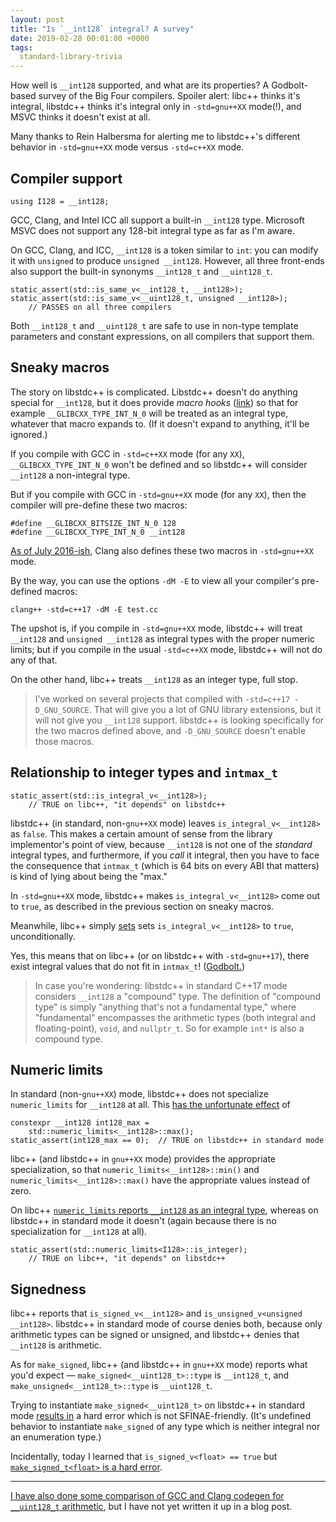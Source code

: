 ```yaml
---
layout: post
title: "Is `__int128` integral? A survey"
date: 2019-02-28 00:01:00 +0000
tags:
  standard-library-trivia
---
```


How well is `__int128` supported, and what are its
properties? A Godbolt-based survey of the Big Four compilers.
Spoiler alert: libc++ thinks it's integral, libstdc++ thinks it's integral
only in `-std=gnu++XX` mode(!), and MSVC thinks it doesn't exist at all.

Many thanks to Rein Halbersma for alerting me to libstdc++'s different behavior
in `-std=gnu++XX` mode versus `-std=c++XX` mode.


## Compiler support

    using I128 = __int128;

GCC, Clang, and Intel ICC all support a built-in `__int128` type.
Microsoft MSVC does not support any 128-bit integral type as far as I'm aware.

On GCC, Clang, and ICC, `__int128` is a token similar to `int`: you can modify
it with `unsigned` to produce `unsigned __int128`. However, all three front-ends
also support the built-in synonyms `__int128_t` and `__uint128_t`.

    static_assert(std::is_same_v<__int128_t, __int128>);
    static_assert(std::is_same_v<__uint128_t, unsigned __int128>);
        // PASSES on all three compilers

Both `__int128_t` and `__uint128_t` are safe to use in non-type template parameters
and constant expressions, on all compilers that support them.


## Sneaky macros

The story on libstdc++ is complicated. Libstdc++ doesn't do anything special for
`__int128`, but it does provide _macro hooks_
([link](https://github.com/gcc-mirror/gcc/blob/87798f3f2cf97b30e75110b5a8d2964aef62be02/libstdc%2B%2B-v3/include/std/type_traits#L285-L293))
so that for example
`__GLIBCXX_TYPE_INT_N_0` will be treated as an integral type, whatever that macro
expands to. (If it doesn't expand to anything, it'll be ignored.)

If you compile with GCC in `-std=c++XX` mode (for any `XX`),
`__GLIBCXX_TYPE_INT_N_0` won't be defined and so libstdc++ will consider
`__int128` a non-integral type.

But if you compile with GCC in `-std=gnu++XX` mode (for any `XX`), then the compiler
will pre-define these two macros:

    #define __GLIBCXX_BITSIZE_INT_N_0 128
    #define __GLIBCXX_TYPE_INT_N_0 __int128

[As of July 2016-ish](https://bugs.llvm.org/show_bug.cgi?id=23156), Clang also
defines these two macros in `-std=gnu++XX` mode.

By the way, you can use the options `-dM -E` to view all your compiler's pre-defined macros:

    clang++ -std=c++17 -dM -E test.cc

The upshot is, if you compile in `-std=gnu++XX` mode, libstdc++ will treat `__int128` and
`unsigned __int128` as integral types with the proper numeric limits; but if you
compile in the usual `-std=c++XX` mode, libstdc++ will not do any of that.

On the other hand, libc++ treats `__int128` as an integer type, full stop.

> I've worked on several projects that compiled with `-std=c++17 -D_GNU_SOURCE`. That
> will give you a lot of GNU library extensions, but it will not give you `__int128` support.
> libstdc++ is looking specifically for the two macros defined above, and `-D_GNU_SOURCE`
> doesn't enable those macros.


## Relationship to integer types and `intmax_t`

    static_assert(std::is_integral_v<__int128>);
        // TRUE on libc++, "it depends" on libstdc++

libstdc++ (in standard, non-`gnu++XX` mode) leaves `is_integral_v<__int128>` as `false`.
This makes a certain amount of sense from the library implementor's point of view,
because `__int128` is not one of the _standard_ integral types, and furthermore,
if you _call_ it integral, then you have to face the consequence that `intmax_t`
(which is 64 bits on every ABI that matters) is kind of lying about being the
"max."

In `-std=gnu++XX` mode, libstdc++ makes `is_integral_v<__int128>` come out to `true`,
as described in the previous section on sneaky macros.

Meanwhile, libc++ simply
[sets](https://github.com/llvm-mirror/libcxx/blob/aeeba70ab15e1469841c0f3f1f9c78211a541699/include/type_traits#L738-L741)
sets `is_integral_v<__int128>` to `true`, unconditionally.

Yes, this means that on libc++ (or on libstdc++ with `-std=gnu++17`), there exist
integral values that do not fit in `intmax_t`! ([Godbolt.](https://godbolt.org/z/lMD4Iu))

> In case you're wondering: libstdc++ in standard C++17 mode considers `__int128` a "compound" type.
> The definition of "compound type" is simply "anything that's not a fundamental type,"
> where "fundamental" encompasses the arithmetic types (both integral and floating-point), `void`,
> and `nullptr_t`. So for example `int*` is also a compound type.


## Numeric limits

In standard (non-`gnu++XX`) mode, libstdc++ does not specialize `numeric_limits` for `__int128` at all.
This [has the unfortunate effect](https://godbolt.org/z/RpaD-7) of

    constexpr __int128 int128_max =
        std::numeric_limits<__int128>::max();
    static_assert(int128_max == 0);  // TRUE on libstdc++ in standard mode

libc++ (and libstdc++ in `gnu++XX` mode) provides the appropriate specialization, so that
`numeric_limits<__int128>::min()` and `numeric_limits<__int128>::max()`
have the appropriate values instead of zero.

On libc++ [`numeric_limits` reports `__int128` as an integral type](https://godbolt.org/z/ZR_nn6),
whereas on libstdc++ in standard mode it doesn't (again because there is no specialization for
`__int128` at all).

    static_assert(std::numeric_limits<I128>::is_integer);
        // TRUE on libc++, "it depends" on libstdc++


## Signedness

libc++ reports that `is_signed_v<__int128>` and `is_unsigned_v<unsigned __int128>`.
libstdc++ in standard mode of course denies both, because only arithmetic types can be
signed or unsigned, and libstdc++ denies that `__int128` is arithmetic.

As for `make_signed`, libc++ (and libstdc++ in `gnu++XX` mode) reports what you'd expect —
`make_signed<__uint128_t>::type` is `__int128_t`, and `make_unsigned<__int128_t>::type` is `__uint128_t`.

Trying to instantiate `make_signed<__uint128_t>` on libstdc++ in standard mode
[results in](https://godbolt.org/z/j7BvKB) a hard error which is not SFINAE-friendly.
(It's undefined behavior to instantiate `make_signed` of any type which is neither
integral nor an enumeration type.)

Incidentally, today I learned that `is_signed_v<float> == true` but [`make_signed_t<float>`
is a hard error](https://godbolt.org/z/t6v1CJ).

----

[I have also done some comparison of GCC and Clang codegen for `__uint128_t` arithmetic](https://github.com/Quuxplusone/WideIntProofOfConcept#wide-integer-math-proof-of-concept),
but I have not yet written it up in a blog post.
